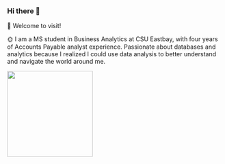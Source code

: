 ### Hi there 👋

🌱 Welcome to visit!

🌞 I am a MS student in Business Analytics at CSU Eastbay, with four years of Accounts Payable analyst experience. Passionate about databases and analytics because I realized I could use data analysis to better understand and navigate the world around me.  

<!--
**YingHu1234/YingHu1234** is a ✨ _special_ ✨ repository because its `README.md` (this file) appears on your GitHub profile.

Here are some ideas to get you started:

- 🔭 I’m currently working on ...
- 🌱 I’m currently learning ...
- 👯 I’m looking to collaborate on ...
- 🤔 I’m looking for help with ...
- 💬 Ask me about ...
- 📫 How to reach me: ...
- 😄 Pronouns: ...
- ⚡ Fun fact: ...
-->
<img src="https://media.giphy.com/media/bcKmIWkUMCjVm/giphy.gif" width="200" />
